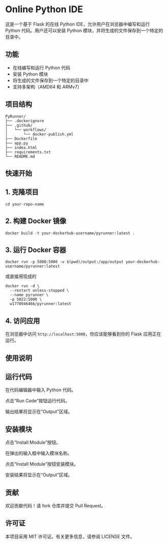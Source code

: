 # Online Python IDE

这是一个基于 Flask 的在线 Python IDE，允许用户在浏览器中编写和运行 Python 代码。用户还可以安装 Python 模块，并将生成的文件保存到一个特定的目录中。

## 功能

- 在线编写和运行 Python 代码
- 安装 Python 模块
- 将生成的文件保存到一个特定的目录中
- 支持多架构（AMD64 和 ARMv7）

## 项目结构

```plaintext
PyRunner/
├── .dockerignore
├── .github/
│   └── workflows/
│       └── docker-publish.yml
├── Dockerfile
├── app.py
├── index.html
├── requirements.txt
└── README.md
```

## 快速开始
## 1. 克隆项目
```git clone https://github.com/your-username/your-repo-name.git
cd your-repo-name
```
## 2. 构建 Docker 镜像
```
docker build -t your-dockerhub-username/pyrunner:latest .
```
## 3. 运行 Docker 容器
```
docker run -p 5000:5000 -v $(pwd)/output:/app/output your-dockerhub-username/pyrunner:latest
```
或直接用现成的
```
docker run -d \
  --restart unless-stopped \
  --name pyrunner \
  -p 5022:5000 \
  w1770946466/pyrunner:latest
```

## 4. 访问应用
在浏览器中访问 ```http://localhost:5000```，你应该能够看到你的 Flask 应用正在运行。

## 使用说明
## 运行代码
在代码编辑器中输入 Python 代码。

点击“Run Code”按钮运行代码。

输出结果将显示在“Output”区域。

## 安装模块
点击“Install Module”按钮。

在弹出的输入框中输入模块名称。

点击“Install Module”按钮安装模块。

安装结果将显示在“Output”区域。

## 贡献
欢迎贡献代码！请 fork 仓库并提交 Pull Request。

## 许可证
本项目采用 MIT 许可证。有关更多信息，请参阅 LICENSE 文件。
